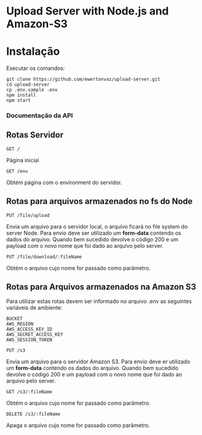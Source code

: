 # Upload Server with Node.js and Amazon-S3

# Instalação

Executar os comandos:

```
git clone https://github.com/ewertonvaz/upload-server.git
cd upload-server
cp .env.sample .env
npm install
npm start
```

### Documentação da API

## Rotas Servidor

`GET /`

Página inicial

`GET /env`

Obtém página com o environment do servidor.

## Rotas para arquivos armazenados no fs do Node

`PUT /file/upload`

Envia um arquivo para o servidor local, o arquivo ficará no file system do server Node.
Para envio deve ser utilizado um **form-data** contendo os dados do arquivo.
Quando bem sucedido devolve o código 200 e um payload com o novo nome que foi dado ao arquivo pelo server.

`PUT /file/download/:fileName`

Obtém o arquivo cujo nome for passado como parâmetro.

## Rotas para Arquivos armazenados na Amazon S3

Para utilizar estas rotas devem ser informado no arquivo .env as seguintes variáveis de ambiente:

```
BUCKET
AWS_REGION
AWS_ACCESS_KEY_ID
AWS_SECRET_ACCESS_KEY
AWS_SESSION_TOKEN
```

`PUT /s3`

Envia um arquivo para o servidor Amazon S3.
Para envio deve er utilizado um **form-data** contendo os dados do arquivo.
Quando bem sucedido devolve o código 200 e um payload com o novo nome que foi dado ao arquivo pelo server.

`GET /s3/:fileName`

Obtém o arquivo cujo nome for passado como parâmetro.

`DELETE /s3/:fileName`

Apaga o arquivo cujo nome for passado como parâmetro.
